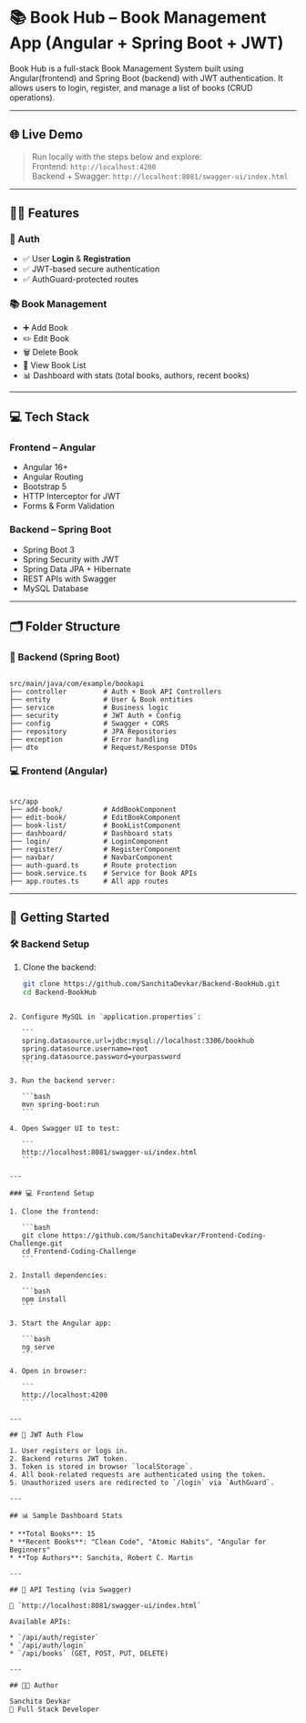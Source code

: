 
# 📚 Book Hub – Book Management App (Angular + Spring Boot + JWT)

Book Hub is a full-stack Book Management System built using Angular(frontend) and Spring Boot (backend) with JWT authentication. It allows users to login, register, and manage a list of books (CRUD operations).

---

## 🌐 Live Demo
> Run locally with the steps below and explore:  
> Frontend: `http://localhost:4200`  
> Backend + Swagger: `http://localhost:8081/swagger-ui/index.html`

---

## 🧑‍💼 Features

### 🔐 Auth
- ✅ User **Login** & **Registration**
- ✅ JWT-based secure authentication
- ✅ AuthGuard-protected routes

### 📚 Book Management
- ➕ Add Book  
- ✏️ Edit Book  
- 🗑 Delete Book  
- 📖 View Book List  
- 📊 Dashboard with stats (total books, authors, recent books)

---

## 💻 Tech Stack

### Frontend – Angular
- Angular 16+
- Angular Routing
- Bootstrap 5
- HTTP Interceptor for JWT
- Forms & Form Validation

### Backend – Spring Boot
- Spring Boot 3
- Spring Security with JWT
- Spring Data JPA + Hibernate
- REST APIs with Swagger
- MySQL Database

---

## 🗂 Folder Structure

### 🚀 Backend (Spring Boot)
```

src/main/java/com/example/bookapi
├── controller         # Auth + Book API Controllers
├── entity             # User & Book entities
├── service            # Business logic
├── security           # JWT Auth + Config
├── config             # Swagger + CORS
├── repository         # JPA Repositories
├── exception          # Error handling
├── dto                # Request/Response DTOs

```

### 💻 Frontend (Angular)
```

src/app
├── add-book/          # AddBookComponent
├── edit-book/         # EditBookComponent
├── book-list/         # BookListComponent
├── dashboard/         # Dashboard stats
├── login/             # LoginComponent
├── register/          # RegisterComponent
├── navbar/            # NavbarComponent
├── auth-guard.ts      # Route protection
├── book.service.ts    # Service for Book APIs
├── app.routes.ts      # All app routes

````

---

## 🔧 Getting Started

### 🛠 Backend Setup
1. Clone the backend:
   ```bash
   git clone https://github.com/SanchitaDevkar/Backend-BookHub.git
   cd Backend-BookHub
````

2. Configure MySQL in `application.properties`:

   ```
   spring.datasource.url=jdbc:mysql://localhost:3306/bookhub
   spring.datasource.username=root
   spring.datasource.password=yourpassword
   ```

3. Run the backend server:

   ```bash
   mvn spring-boot:run
   ```

4. Open Swagger UI to test:

   ```
   http://localhost:8081/swagger-ui/index.html
   ```

---

### 💻 Frontend Setup

1. Clone the frontend:

   ```bash
   git clone https://github.com/SanchitaDevkar/Frontend-Coding-Challenge.git
   cd Frontend-Coding-Challenge
   ```

2. Install dependencies:

   ```bash
   npm install
   ```

3. Start the Angular app:

   ```bash
   ng serve
   ```

4. Open in browser:

   ```
   http://localhost:4200
   ```

---

## 🔐 JWT Auth Flow

1. User registers or logs in.
2. Backend returns JWT token.
3. Token is stored in browser `localStorage`.
4. All book-related requests are authenticated using the token.
5. Unauthorized users are redirected to `/login` via `AuthGuard`.

---

## 📊 Sample Dashboard Stats

* **Total Books**: 15
* **Recent Books**: "Clean Code", "Atomic Habits", "Angular for Beginners"
* **Top Authors**: Sanchita, Robert C. Martin

---

## 🧪 API Testing (via Swagger)

🔗 `http://localhost:8081/swagger-ui/index.html`

Available APIs:

* `/api/auth/register`
* `/api/auth/login`
* `/api/books` (GET, POST, PUT, DELETE)

---

## 👩‍💻 Author

Sanchita Devkar
💼 Full Stack Developer

